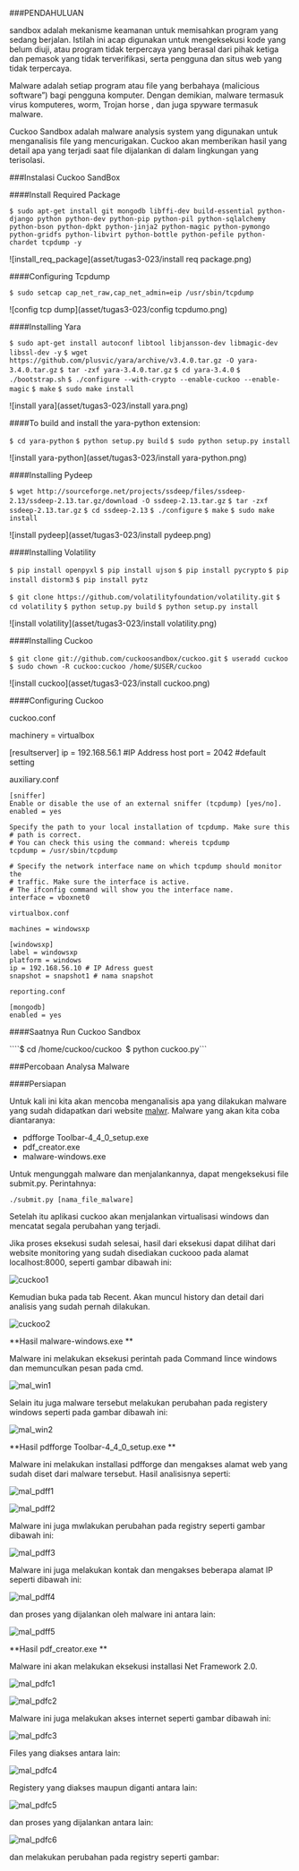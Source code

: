 ###PENDAHULUAN

sandbox adalah mekanisme keamanan untuk memisahkan program yang sedang berjalan. Istilah ini acap digunakan untuk mengeksekusi kode yang belum diuji, atau program tidak terpercaya yang berasal dari pihak ketiga dan pemasok yang tidak terverifikasi, serta pengguna dan situs web yang tidak terpercaya.

Malware adalah setiap program atau file yang berbahaya (malicious software”) bagi pengguna komputer. Dengan demikian, malware termasuk virus komputeres, worm, Trojan horse , dan juga spyware termasuk malware.

Cuckoo Sandbox adalah malware analysis system yang digunakan untuk menganalisis file yang mencurigakan. Cuckoo akan memberikan hasil yang detail apa yang terjadi saat file dijalankan di dalam lingkungan yang terisolasi.

###Instalasi Cuckoo SandBox

####Install Required Package

```$ sudo apt-get install git mongodb libffi-dev build-essential python-django python python-dev python-pip python-pil python-sqlalchemy python-bson python-dpkt python-jinja2 python-magic python-pymongo python-gridfs python-libvirt python-bottle python-pefile python-chardet tcpdump -y ```

![install_req_package](asset/tugas3-023/install req package.png)

####Configuring Tcpdump

```$ sudo setcap cap_net_raw,cap_net_admin=eip /usr/sbin/tcpdump```

![config tcp dump](asset/tugas3-023/config tcpdumo.png)

####Installing Yara

```$ sudo apt-get install autoconf libtool libjansson-dev libmagic-dev libssl-dev -y```
```$ wget https://github.com/plusvic/yara/archive/v3.4.0.tar.gz -O yara-3.4.0.tar.gz```
```$ tar -zxf yara-3.4.0.tar.gz```
```$ cd yara-3.4.0```
```$ ./bootstrap.sh```
```$ ./configure --with-crypto --enable-cuckoo --enable-magic```
```$ make```
```$ sudo make install```

![install yara](asset/tugas3-023/install yara.png)

####To build and install the yara-python extension:

```$ cd yara-python```
```$ python setup.py build```
```$ sudo python setup.py install```

![install yara-python](asset/tugas3-023/install yara-python.png)

####Installing Pydeep

```$ wget http://sourceforge.net/projects/ssdeep/files/ssdeep-2.13/ssdeep-2.13.tar.gz/download -O ssdeep-2.13.tar.gz```
```$ tar -zxf ssdeep-2.13.tar.gz```
```$ cd ssdeep-2.13```
```$ ./configure```
```$ make```
```$ sudo make install```

![install pydeep](asset/tugas3-023/install pydeep.png)

####Installing Volatility

```$ pip install openpyxl```
```$ pip install ujson```
```$ pip install pycrypto```
```$ pip install distorm3```
```$ pip install pytz ```

```$ git clone https://github.com/volatilityfoundation/volatility.git```
```$ cd volatility```
```$ python setup.py build```
```$ python setup.py install```

![install volatility](asset/tugas3-023/install volatility.png)

####Installing Cuckoo

```$ git clone git://github.com/cuckoosandbox/cuckoo.git```
```$ useradd cuckoo```
```$ sudo chown -R cuckoo:cuckoo /home/$USER/cuckoo```

![install cuckoo](asset/tugas3-023/install cuckoo.png)

####Configuring Cuckoo

cuckoo.conf

machinery = virtualbox

[resultserver]
ip = 192.168.56.1 #IP Address host
port = 2042 #default setting

auxiliary.conf
```
[sniffer]
Enable or disable the use of an external sniffer (tcpdump) [yes/no].
enabled = yes

Specify the path to your local installation of tcpdump. Make sure this
# path is correct.
# You can check this using the command: whereis tcpdump
tcpdump = /usr/sbin/tcpdump

# Specify the network interface name on which tcpdump should monitor the
# traffic. Make sure the interface is active.
# The ifconfig command will show you the interface name.
interface = vboxnet0

virtualbox.conf

machines = windowsxp

[windowsxp]
label = windowsxp
platform = windows
ip = 192.168.56.10 # IP Adress guest
snapshot = snapshot1 # nama snapshot

reporting.conf

[mongodb]
enabled = yes
```
####Saatnya Run Cuckoo Sandbox

````$ cd /home/cuckoo/cuckoo```
```$ python cuckoo.py```

###Percobaan Analysa Malware

####Persiapan

Untuk kali ini kita akan mencoba menganalisis apa yang dilakukan malware yang sudah didapatkan dari website [malwr](http://malwr.com). Malware yang akan kita coba diantaranya:
- pdfforge Toolbar-4_4_0_setup.exe
- pdf_creator.exe 
- malware-windows.exe 

Untuk mengunggah malware dan menjalankannya, dapat mengeksekusi file submit.py. Perintahnya:
```
./submit.py [nama_file_malware]
```

Setelah itu aplikasi cuckoo akan menjalankan virtualisasi windows dan mencatat segala perubahan yang terjadi.

Jika proses eksekusi sudah selesai, hasil dari eksekusi dapat dilihat dari website monitoring yang sudah disediakan cuckooo pada alamat localhost:8000, seperti gambar dibawah ini:

![cuckoo1](asset/tugas3-023/cuckoo_web1.png)

Kemudian buka pada tab Recent. Akan muncul history dan detail dari analisis yang sudah pernah dilakukan.

![cuckoo2](asset/tugas3-023/cuckoo_web2.png)

**Hasil malware-windows.exe **

Malware ini melakukan eksekusi perintah pada Command lince windows dan memunculkan pesan pada cmd.

![mal_win1](asset/tugas3-023/malware_windows_cmd.jpg)

Selain itu juga malware tersebut melakukan perubahan pada registery windows seperti pada gambar dibawah ini:

![mal_win2](asset/tugas3-023/malware_windows_registery.png)

**Hasil pdfforge Toolbar-4_4_0_setup.exe **

Malware ini melakukan installasi pdfforge dan mengakses alamat web yang sudah diset dari malware tersebut.
Hasil analisisnya seperti:

![mal_pdff1](asset/tugas3-023/malware_pdfforge_activity1.jpg)

![mal_pdff2](asset/tugas3-023/malware_pdfforge_activity2.jpg)

Malware ini juga mwlakukan perubahan pada registry seperti gambar dibawah ini:

![mal_pdff3](asset/tugas3-023/malware_pdfforge_registry.png)

Malware ini juga melakukan kontak dan mengakses beberapa alamat IP seperti dibawah ini:

![mal_pdff4](asset/tugas3-023/malware_pdfforge_network.png)

dan proses yang dijalankan oleh malware ini antara lain:

![mal_pdff5](asset/tugas3-023/malware_pdfforge_proses.png)

**Hasil pdf_creator.exe **

Malware ini akan melakukan eksekusi installasi Net Framework 2.0.

![mal_pdfc1](asset/tugas3-023/malware_pdfcreator_activity1.jpg)

![mal_pdfc2](asset/tugas3-023/malware_pdfcreator_activity2.jpg)

Malware ini juga melakukan akses internet seperti gambar dibawah ini:

![mal_pdfc3](asset/tugas3-023/malware_pdfcreator_network.png)

Files yang diakses antara lain:

![mal_pdfc4](asset/tugas3-023/malware_pdfcreator_files.png)

Registery yang diakses maupun diganti antara lain:

![mal_pdfc5](asset/tugas3-023/malware_pdfcreator_registry.png)

dan proses yang dijalankan antara lain:

![mal_pdfc6](asset/tugas3-023/malware_pdfcreator_proses.png)

dan melakukan perubahan pada registry seperti gambar:


